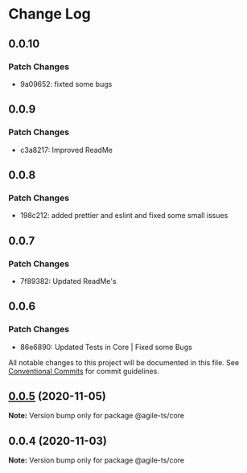 # Change Log

## 0.0.10

### Patch Changes

- 9a09652: fixted some bugs

## 0.0.9

### Patch Changes

- c3a8217: Improved ReadMe

## 0.0.8

### Patch Changes

- 198c212: added prettier and eslint and fixed some small issues

## 0.0.7

### Patch Changes

- 7f89382: Updated ReadMe's

## 0.0.6

### Patch Changes

- 86e6890: Updated Tests in Core | Fixed some Bugs

All notable changes to this project will be documented in this file. See [Conventional Commits](https://conventionalcommits.org) for commit guidelines.

## [0.0.5](https://github.com/agile-ts/agile/compare/v0.0.4...v0.0.5) (2020-11-05)

**Note:** Version bump only for package @agile-ts/core

## 0.0.4 (2020-11-03)

**Note:** Version bump only for package @agile-ts/core
